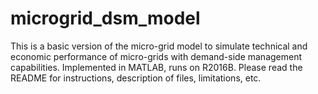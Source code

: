 # microgrid_dsm_model
This is a basic version of the micro-grid model to simulate technical and economic performance of micro-grids with demand-side management capabilities.  Implemented in MATLAB, runs on R2016B.  Please read the README for instructions, description of files, limitations, etc.
